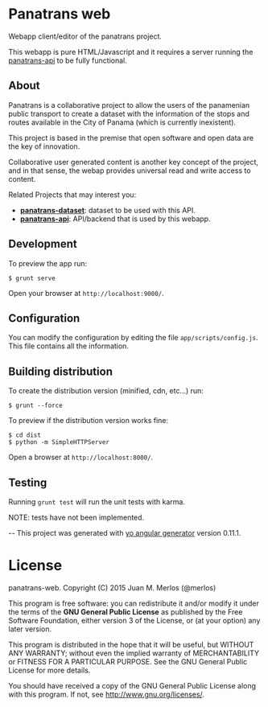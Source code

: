 # Panatrans web

Webapp client/editor of the panatrans project. 

This webapp is pure HTML/Javascript and it requires a server running the [panatrans-api](https://github.com/merlos/panatrans-api) to be fully functional.

## About

Panatrans is a collaborative project to allow the users of the panamenian public transport to create a dataset with the information of the stops and routes available in the City of Panama (which is currently inexistent).

This project is based in the premise that open software and open data are the key of innovation.

Collaborative user generated content is another key concept of the project, and in that sense, the webap provides universal read and write access to content.

Related Projects that may interest you:

* __[panatrans-dataset](https://github.com/merlos/panatrans-dataset)__: dataset to be used with this API.
* __[panatrans-api](https://github.com/merlos/panatrans-api)__: API/backend that is used by this webapp.


## Development

To preview the app run:

```
$ grunt serve
```

Open your browser at `http://localhost:9000/`.

## Configuration

You can modify the configuration by editing the file `app/scripts/config.js`. This file contains all the information.

## Building distribution

To create the distribution version (minified, cdn, etc...) run:

``` 
$ grunt --force
```

To preview if the distribution version works fine:

```
$ cd dist
$ python -m SimpleHTTPServer
```
Open a browser at `http://localhost:8000/`.


## Testing

Running `grunt test` will run the unit tests with karma.

NOTE: tests have not been implemented.

--
This project was generated with [yo angular generator](https://github.com/yeoman/generator-angular)
version 0.11.1.


# License

panatrans-web. Copyright (C) 2015 Juan M. Merlos (@merlos)

This program is free software: you can redistribute it and/or modify it under the terms of the __GNU General Public License__ as published by the Free Software Foundation, either version 3 of the License, or (at your option) any later version.

This program is distributed in the hope that it will be useful, but WITHOUT ANY WARRANTY; without even the implied warranty of MERCHANTABILITY or FITNESS FOR A PARTICULAR PURPOSE.  See the GNU General Public License for more details.

You should have received a copy of the GNU General Public License along with this program.  If not, see http://www.gnu.org/licenses/.
